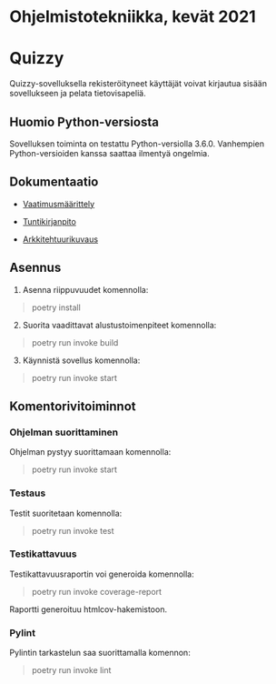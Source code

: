 # Ohjelmistotekniikka, kevät 2021

# Quizzy

Quizzy-sovelluksella rekisteröityneet käyttäjät voivat kirjautua sisään sovellukseen ja pelata tietovisapeliä.

## Huomio Python-versiosta
Sovelluksen toiminta on testattu Python-versiolla 3.6.0. Vanhempien Python-versioiden kanssa saattaa ilmentyä ongelmia.

## Dokumentaatio

- [Vaatimusmäärittely](https://github.com/amandahamynen/ot-harjoitustyo/blob/main/dokumentaatio/vaatimusmaarittely.md)

- [Tuntikirjanpito](https://github.com/amandahamynen/ot-harjoitustyo/blob/main/dokumentaatio/tuntikirjanpito.md)

- [Arkkitehtuurikuvaus](https://github.com/amandahamynen/ot-harjoitustyo/blob/main/dokumentaatio/arkkitehtuuri.md)


## Asennus

1. Asenna riippuvuudet komennolla:

> poetry install

2. Suorita vaadittavat alustustoimenpiteet komennolla:

> poetry run invoke build
 
3. Käynnistä sovellus komennolla:

>poetry run invoke start

## Komentorivitoiminnot

### Ohjelman suorittaminen

Ohjelman pystyy suorittamaan komennolla:

> poetry run invoke start

### Testaus

Testit suoritetaan komennolla:

> poetry run invoke test

### Testikattavuus

Testikattavuusraportin voi generoida komennolla:

> poetry run invoke coverage-report

Raportti generoituu htmlcov-hakemistoon.

### Pylint

Pylintin tarkastelun saa suorittamalla komennon:

> poetry run invoke lint
